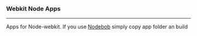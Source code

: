### Webkit Node Apps


---

Apps for Node-webkit.
If you use 
[Nodebob](https://github.com/geo8bit/nodebob) simply copy app folder an build


